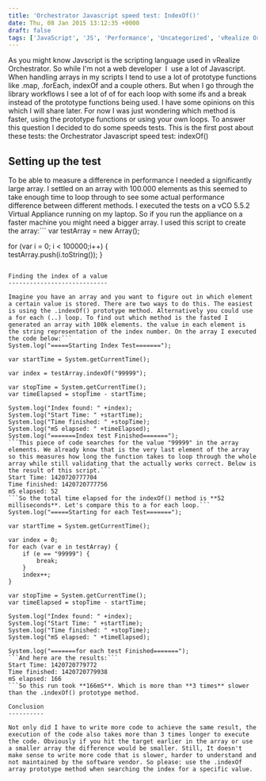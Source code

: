 ```yaml
---
title: 'Orchestrator Javascript speed test: IndexOf()'
date: Thu, 08 Jan 2015 13:12:35 +0000
draft: false
tags: ['JavaScript', 'JS', 'Performance', 'Uncategorized', 'vRealize Orchestrator (vCO)', 'vRO']
---
```


As you might know Javscript is the scripting language used in vRealize Orchestrator. So while I'm not a web developer  I  use a lot of Javascript. When handling arrays in my scripts I tend to use a lot of prototype functions like .map, .forEach, indexOf and a couple others. But when I go through the library workflows I see a lot of of for each loop with some ifs and a break instead of the prototype functions being used. I have some opinions on this which I will share later. For now I was just wondering which method is faster, using the prototype functions or using your own loops. To answer this question I decided to do some speeds tests. This is the first post about these tests: the Orchestrator Javascript speed test: indexOf()

Setting up the test
-------------------

To be able to measure a difference in performance I needed a significantly large array. I settled on an array with 100.000 elements as this seemed to take enough time to loop through to see some actual performance difference between different methods. I executed the tests on a vCO 5.5.2 Virtual Appliance running on my laptop. So if you run the appliance on a faster machine you might need a bigger array. I used this script to create the array:```
var testArray = new Array();

for (var i = 0; i < 100000;i++) {    
    testArray.push(i.toString());
}
```The actual speed tests are in the same workflow as the array generation script. This way both tests are ran as close together as possible to ensure the same circumstances for both tests. [![indexof-flow](http://www.automate-it.today/wp-content/uploads/2015/01/indexof-flow-300x43.png)](http://www.automate-it.today/wp-content/uploads/2015/01/indexof-flow.png)

Finding the index of a value
----------------------------

Imagine you have an array and you want to figure out in which element a certain value is stored. There are two ways to do this. The easiest is using the .indexOf() prototype method. Alternatively you could use a for each (..) loop. To find out which method is the fasted I generated an array with 100k elements. the value in each element is the string representation of the index number. On the array I executed the code below:```
System.log("=====Starting Index Test=======");

var startTime = System.getCurrentTime();

var index = testArray.indexOf("99999");

var stopTime = System.getCurrentTime();
var timeElapsed = stopTime - startTime;

System.log("Index found: " +index);
System.log("Start Time: " +startTime);
System.log("Time finished: " +stopTime);
System.log("mS elapsed: " +timeElapsed);
System.log("=======Index test Finished=======");
```This piece of code searches for the value "99999" in the array elements. We already know that is the very last element of the array so this measures how long the function takes to loop through the whole array while still validating that the actually works correct. Below is the result of this script.```
Start Time: 1420720777704
Time finished: 1420720777756
mS elapsed: 52
```So the total time elapsed for the indexOf() method is **52 milliseconds**. Let's compare this to a for each loop.```
System.log("=====Starting for each Test=======");

var startTime = System.getCurrentTime();

var index = 0;
for each (var e in testArray) {
    if (e == "99999") {
        break;
    }
    index++;
}

var stopTime = System.getCurrentTime();
var timeElapsed = stopTime - startTime;

System.log("Index found: " +index);
System.log("Start Time: " +startTime);
System.log("Time finished: " +stopTime);
System.log("mS elapsed: " +timeElapsed);

System.log("=======for each test Finished=======");
```And here are the results:```
Start Time: 1420720779772
Time finished: 1420720779938
mS elapsed: 166
```So this run took **166mS**. Which is more than **3 times** slower than the .indexOf() prototype method.

Conclusion
----------

Not only did I have to write more code to achieve the same result, the execution of the code also takes more than 3 times longer to execute the code. Obviously if you hit the target earlier in the array or use a smaller array the difference would be smaller. Still, It doesn't make sense to write more code that is slower, harder to understand and not maintained by the software vendor. So please: use the .indexOf array prototype method when searching the index for a specific value.
